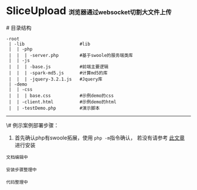 # SliceUpload <small><small><small>浏览器通过websocket切割大文件上传</small></small></small>


\# 目录结构
```
-root
 | -lib                     #lib
 |  | -php 
 |  |  | -server.php        #基于swoole的服务端类库
 |  | -js
 |  |  | -base.js           #前端主要逻辑
 |  |  | -spark-md5.js      #计算md5的库
 |  |  | -jquery-3.2.1.js   #Jquery库
 | -demo
 |  | -css
 |  |  | base.css           #示例demo的css
 |  | -client.html          #示例demo的html
 |  | -testDemo.php         #演示脚本
```

<hr/>
\# 例示案例部署步骤：

1. 首先确认php有swoole拓展，使用 `php -m`指令确认， 若没有请参考 [此文章](https://segmentfault.com/a/1190000008285814) 进行安装



`文档编辑中` <br/><br/>
`安装步骤整理中`<br/><br/>
`代码整理中`<br/><br/>



